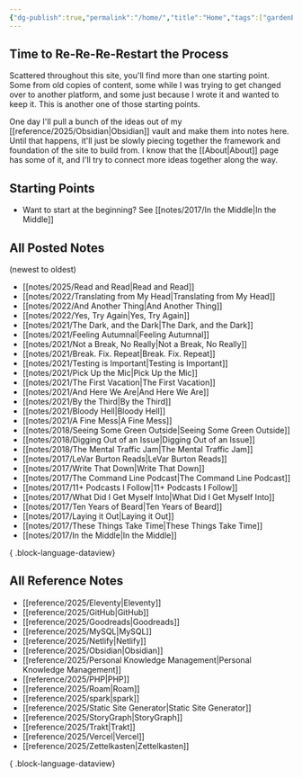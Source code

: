 ```yaml
---
{"dg-publish":true,"permalink":"/home/","title":"Home","tags":["gardenEntry"],"created":"2025-08-05T18:40:00","updated":"2025-08-09T21:09:33-04:00"}
---
```


## Time to Re-Re-Re-Restart the Process

Scattered throughout this site, you'll find more than one starting point. Some from old copies of content, some while I was trying to get changed over to another platform, and some just because I wrote it and wanted to keep it. This is another one of those starting points.

One day I'll pull a bunch of the ideas out of my [[reference/2025/Obsidian\|Obsidian]] vault and make them into notes here. Until that happens, it'll just be slowly piecing together the framework and foundation of the site to build from. I know that the [[About\|About]] page has some of it, and I'll try to connect more ideas together along the way.

## Starting Points

- Want to start at the beginning? See [[notes/2017/In the Middle\|In the Middle]]

## All Posted Notes
(newest to oldest)
- [[notes/2025/Read and Read\|Read and Read]]
- [[notes/2022/Translating from My Head\|Translating from My Head]]
- [[notes/2022/And Another Thing\|And Another Thing]]
- [[notes/2022/Yes, Try Again\|Yes, Try Again]]
- [[notes/2021/The Dark, and the Dark\|The Dark, and the Dark]]
- [[notes/2021/Feeling Autumnal\|Feeling Autumnal]]
- [[notes/2021/Not a Break, No Really\|Not a Break, No Really]]
- [[notes/2021/Break. Fix. Repeat\|Break. Fix. Repeat]]
- [[notes/2021/Testing is Important\|Testing is Important]]
- [[notes/2021/Pick Up the Mic\|Pick Up the Mic]]
- [[notes/2021/The First Vacation\|The First Vacation]]
- [[notes/2021/And Here We Are\|And Here We Are]]
- [[notes/2021/By the Third\|By the Third]]
- [[notes/2021/Bloody Hell\|Bloody Hell]]
- [[notes/2021/A Fine Mess\|A Fine Mess]]
- [[notes/2018/Seeing Some Green Outside\|Seeing Some Green Outside]]
- [[notes/2018/Digging Out of an Issue\|Digging Out of an Issue]]
- [[notes/2018/The Mental Traffic Jam\|The Mental Traffic Jam]]
- [[notes/2017/LeVar Burton Reads\|LeVar Burton Reads]]
- [[notes/2017/Write That Down\|Write That Down]]
- [[notes/2017/The Command Line Podcast\|The Command Line Podcast]]
- [[notes/2017/11+ Podcasts I Follow\|11+ Podcasts I Follow]]
- [[notes/2017/What Did I Get Myself Into\|What Did I Get Myself Into]]
- [[notes/2017/Ten Years of Beard\|Ten Years of Beard]]
- [[notes/2017/Laying it Out\|Laying it Out]]
- [[notes/2017/These Things Take Time\|These Things Take Time]]
- [[notes/2017/In the Middle\|In the Middle]]

{ .block-language-dataview}
## All Reference Notes
- [[reference/2025/Eleventy\|Eleventy]]
- [[reference/2025/GitHub\|GitHub]]
- [[reference/2025/Goodreads\|Goodreads]]
- [[reference/2025/MySQL\|MySQL]]
- [[reference/2025/Netlify\|Netlify]]
- [[reference/2025/Obsidian\|Obsidian]]
- [[reference/2025/Personal Knowledge Management\|Personal Knowledge Management]]
- [[reference/2025/PHP\|PHP]]
- [[reference/2025/Roam\|Roam]]
- [[reference/2025/spark\|spark]]
- [[reference/2025/Static Site Generator\|Static Site Generator]]
- [[reference/2025/StoryGraph\|StoryGraph]]
- [[reference/2025/Trakt\|Trakt]]
- [[reference/2025/Vercel\|Vercel]]
- [[reference/2025/Zettelkasten\|Zettelkasten]]

{ .block-language-dataview}